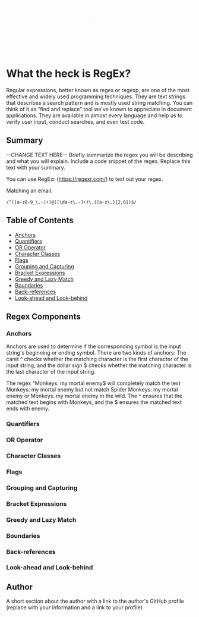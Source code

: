 ![Banner](./assets/Learn-Regex1.gif)

# What the heck is RegEx?

Regular expressions, better known as regex or regexp, are one of the most effective and widely used programming techniques. They are text strings that describes a search pattern and is mostly used string matching. You can think of it as “find and replace” tool we've known to appreciate in document applications. They are available in almost every language and help us to verify user input, conduct searches, and even test code.

## Summary

--CHANGE TEXT HERE-- Briefly summarize the regex you will be describing and what you will explain. Include a code snippet of the regex. Replace this text with your summary.

You can use RegExr (https://regexr.com/) to test out your regex.

Matching an email:

    /^([a-z0-9_\.-]+)@([\da-z\.-]+)\.([a-z\.]{2,6})$/

## Table of Contents

- [Anchors](#anchors)
- [Quantifiers](#quantifiers)
- [OR Operator](#or-operator)
- [Character Classes](#character-classes)
- [Flags](#flags)
- [Grouping and Capturing](#grouping-and-capturing)
- [Bracket Expressions](#bracket-expressions)
- [Greedy and Lazy Match](#greedy-and-lazy-match)
- [Boundaries](#boundaries)
- [Back-references](#back-references)
- [Look-ahead and Look-behind](#look-ahead-and-look-behind)

## Regex Components

### Anchors

Anchors are used to determine if the corresponding symbol is the input string's beginning or ending symbol. There are two kinds of anchors: The caret ^ checks whether the matching character is the first character of the input string, and the dollar sign $ checks whether the matching character is the last character of the input string.

The regex ^Monkeys: my mortal enemy$ will completely match the text Monkeys: my mortal enemy but not match Spider Monkeys: my mortal enemy or Monkeys: my mortal enemy in the wild. The ^ ensures that the matched text begins with Monkeys, and the $ ensures the matched text ends with enemy.

### Quantifiers

### OR Operator

### Character Classes

### Flags

### Grouping and Capturing

### Bracket Expressions

### Greedy and Lazy Match

### Boundaries

### Back-references

### Look-ahead and Look-behind

## Author

A short section about the author with a link to the author's GitHub profile (replace with your information and a link to your profile)
